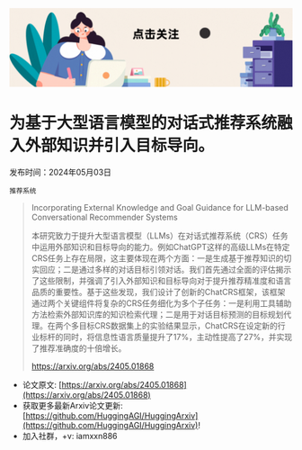 ![](https://raw.githubusercontent.com/HuggingAGI/HuggingArxiv/main/imgs/follow2.gif)
# 为基于大型语言模型的对话式推荐系统融入外部知识并引入目标导向。
发布时间：2024年05月03日

`推荐系统`
> Incorporating External Knowledge and Goal Guidance for LLM-based Conversational Recommender Systems
>
> 本研究致力于提升大型语言模型（LLMs）在对话式推荐系统（CRS）任务中运用外部知识和目标导向的能力。例如ChatGPT这样的高级LLMs在特定CRS任务上存在局限，这主要体现在两个方面：一是生成基于推荐知识的切实回应；二是通过多样的对话目标引领对话。我们首先通过全面的评估揭示了这些限制，并强调了引入外部知识和目标导向对于提升推荐精准度和语言品质的重要性。基于这些发现，我们设计了创新的ChatCRS框架，该框架通过两个关键组件将复杂的CRS任务细化为多个子任务：一是利用工具辅助方法检索外部知识库的知识检索代理；二是用于对话目标预测的目标规划代理。在两个多目标CRS数据集上的实验结果显示，ChatCRS在设定新的行业标杆的同时，将信息性语言质量提升了17%，主动性提高了27%，并实现了推荐准确度的十倍增长。
>
> https://arxiv.org/abs/2405.01868



- 论文原文: [https://arxiv.org/abs/2405.01868](https://arxiv.org/abs/2405.01868)
- 获取更多最新Arxiv论文更新: [https://github.com/HuggingAGI/HuggingArxiv](https://github.com/HuggingAGI/HuggingArxiv)!
- 加入社群，+v: iamxxn886